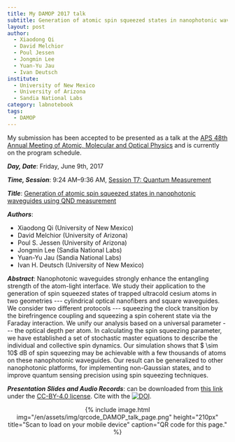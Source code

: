 ```yaml
---
title: My DAMOP 2017 talk
subtitle: Generation of atomic spin squeezed states in nanophotonic waveguides using QND measurement
layout: post
author:
  - Xiaodong Qi
  - David Melchior
  - Poul Jessen
  - Jongmin Lee
  - Yuan-Yu Jau
  - Ivan Deutsch
institute:
  - University of New Mexico
  - University of Arizona
  - Sandia National Labs
category: labnotebook
tags:
  - DAMOP
---
```


My submission has been accepted to be presented as a talk at the [APS 48th Annual Meeting of Atomic, Molecular and Optical Physics](http://www.aps.org/meetings/meeting.cfm?name=DAMOP17) and is currently on the program schedule.

***Day, Date***: Friday, June 9th, 2017

***Time, Session***: 9:24 AM–9:36 AM, [Session T7: Quantum Measurement](http://meetings.aps.org/Meeting/DAMOP17/Session/T7)

***Title***: [Generation of atomic spin squeezed states in nanophotonic waveguides using QND measurement](http://meetings.aps.org/Meeting/DAMOP17/Session/T7.8)

***Authors***:

- Xiaodong Qi  (University of New Mexico)
- David Melchior (University of Arizona)
- Poul S. Jessen (University of Arizona)
- Jongmin Lee (Sandia National Labs)
- Yuan-Yu Jau (Sandia National Labs)
- Ivan H. Deutsch (University of New Mexico)

***Abstract***:
Nanophotonic waveguides strongly enhance the entangling strength of the atom-light interface. We study their application to the generation of spin squeezed states of trapped ultracold cesium atoms in two geometries --- cylindrical optical nanofibers and square waveguides. We consider two different protocols --- squeezing the clock transition by the birefringence coupling and squeezing a spin coherent state via the Faraday interaction. We unify our analysis based on a universal parameter --- the optical depth per atom. In calculating the spin squeezing parameter, we have established a set of stochastic master equations to describe the individual and collective spin dynamics. Our simulation shows that $ \\sim 10$ dB of spin squeezing may be achievable with a few thousands of atoms on these nanophotonic waveguides. Our result can be generalized to other nanophotonic platforms, for implementing non-Gaussian states, and to improve quantum sensing precision using spin squeezing techniques.

***Presentation Slides and Audio Records***: can be downloaded from [this link](https://github.com/i2000s/2017DAMOP-spin-squeezing-on-nanophotonic-waveguides/releases) under the [CC-BY-4.0 license](https://creativecommons.org/licenses/by/4.0/). Cite with the [![DOI](https://zenodo.org/badge/93832855.svg)](https://zenodo.org/badge/latestdoi/93832855).

<center>
{% include image.html img="/en/assets/img/qrcode_DAMOP_talk_page.png" height="210px" title="Scan to load on your mobile device" caption="QR code for this page." %}
</center>
